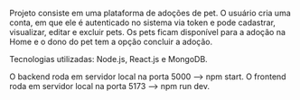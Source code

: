 Projeto consiste em uma plataforma de adoções de pet.
O usuário cria uma conta, em que ele é autenticado no sistema via token e pode cadastrar, visualizar, editar e excluir pets.
Os pets ficam disponível para a adoção na Home e o dono do pet tem a opção concluir a adoção.

Tecnologias utilizadas: Node.js, React.js e MongoDB.

O backend roda em servidor local na porta 5000 --> npm start.
O frontend roda em servidor local na porta 5173 --> npm run dev.

